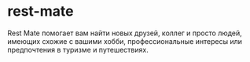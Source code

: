 # rest-mate

Rest Mate помогает вам найти новых друзей, коллег и просто людей, имеющих схожие с вашими хобби, профессиональные интересы или предпочтения в туризме и путешествиях.